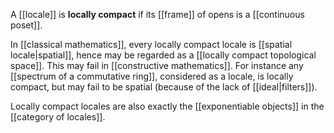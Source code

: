 
A [[locale]] is **locally compact** if its [[frame]] of opens is a [[continuous poset]].

In [[classical mathematics]], every locally compact locale is [[spatial locale|spatial]], hence may be regarded as a [[locally compact topological space]]. This may fail in [[constructive mathematics]]. For instance any [[spectrum of a commutative ring]], considered as a locale, is locally compact, but may fail to be spatial (because of the lack of [[ideal|filters]]).

Locally compact locales are also exactly the [[exponentiable objects]] in the [[category of locales]].
